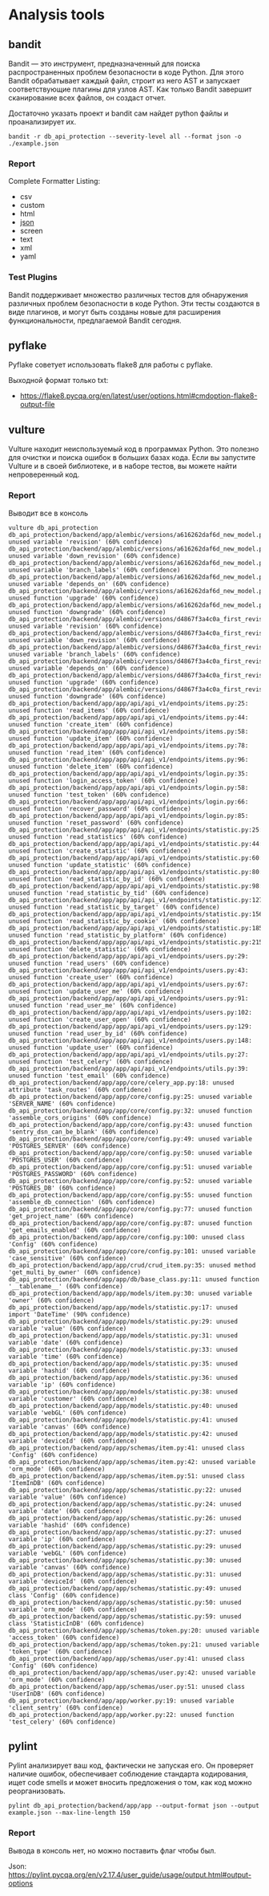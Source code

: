 # Analysis tools

## bandit
Bandit — это инструмент, предназначенный для поиска распространенных проблем безопасности в коде Python. Для этого Bandit обрабатывает каждый файл, строит из него AST и запускает соответствующие плагины для узлов AST. Как только Bandit завершит сканирование всех файлов, он создаст отчет.

Достаточно указать проект и bandit сам найдет python файлы и проанализирует их.

```shell
bandit -r db_api_protection --severity-level all --format json -o ./example.json
```

### Report
Complete Formatter Listing:
- csv 
- custom 
- html 
- [json](https://bandit.readthedocs.io/en/latest/formatters/json.html#module-bandit.formatters.json) 
- screen 
- text 
- xml 
- yaml

### Test Plugins
Bandit поддерживает множество различных тестов для обнаружения различных проблем безопасности в коде Python. Эти тесты создаются в виде плагинов, и могут быть созданы новые для расширения функциональности, предлагаемой Bandit сегодня.

## pyflake
Pyflake советует использовать flake8 для работы с pyflake.

Выходной формат только txt:
- https://flake8.pycqa.org/en/latest/user/options.html#cmdoption-flake8-output-file

## vulture
Vulture находит неиспользуемый код в программах Python. Это полезно для очистки и поиска ошибок в больших базах кода. Если вы запустите Vulture и в своей библиотеке, и в наборе тестов, вы можете найти непроверенный код.

### Report
Выводит все в консоль

```shell
vulture db_api_protection
db_api_protection/backend/app/alembic/versions/a616262daf6d_new_model.py:13: unused variable 'revision' (60% confidence)
db_api_protection/backend/app/alembic/versions/a616262daf6d_new_model.py:14: unused variable 'down_revision' (60% confidence)
db_api_protection/backend/app/alembic/versions/a616262daf6d_new_model.py:15: unused variable 'branch_labels' (60% confidence)
db_api_protection/backend/app/alembic/versions/a616262daf6d_new_model.py:16: unused variable 'depends_on' (60% confidence)
db_api_protection/backend/app/alembic/versions/a616262daf6d_new_model.py:19: unused function 'upgrade' (60% confidence)
db_api_protection/backend/app/alembic/versions/a616262daf6d_new_model.py:53: unused function 'downgrade' (60% confidence)
db_api_protection/backend/app/alembic/versions/d4867f3a4c0a_first_revision.py:13: unused variable 'revision' (60% confidence)
db_api_protection/backend/app/alembic/versions/d4867f3a4c0a_first_revision.py:14: unused variable 'down_revision' (60% confidence)
db_api_protection/backend/app/alembic/versions/d4867f3a4c0a_first_revision.py:15: unused variable 'branch_labels' (60% confidence)
db_api_protection/backend/app/alembic/versions/d4867f3a4c0a_first_revision.py:16: unused variable 'depends_on' (60% confidence)
db_api_protection/backend/app/alembic/versions/d4867f3a4c0a_first_revision.py:19: unused function 'upgrade' (60% confidence)
db_api_protection/backend/app/alembic/versions/d4867f3a4c0a_first_revision.py:49: unused function 'downgrade' (60% confidence)
db_api_protection/backend/app/app/api/api_v1/endpoints/items.py:25: unused function 'read_items' (60% confidence)
db_api_protection/backend/app/app/api/api_v1/endpoints/items.py:44: unused function 'create_item' (60% confidence)
db_api_protection/backend/app/app/api/api_v1/endpoints/items.py:58: unused function 'update_item' (60% confidence)
db_api_protection/backend/app/app/api/api_v1/endpoints/items.py:78: unused function 'read_item' (60% confidence)
db_api_protection/backend/app/app/api/api_v1/endpoints/items.py:96: unused function 'delete_item' (60% confidence)
db_api_protection/backend/app/app/api/api_v1/endpoints/login.py:35: unused function 'login_access_token' (60% confidence)
db_api_protection/backend/app/app/api/api_v1/endpoints/login.py:58: unused function 'test_token' (60% confidence)
db_api_protection/backend/app/app/api/api_v1/endpoints/login.py:66: unused function 'recover_password' (60% confidence)
db_api_protection/backend/app/app/api/api_v1/endpoints/login.py:85: unused function 'reset_password' (60% confidence)
db_api_protection/backend/app/app/api/api_v1/endpoints/statistic.py:25: unused function 'read_statistics' (60% confidence)
db_api_protection/backend/app/app/api/api_v1/endpoints/statistic.py:44: unused function 'create_statistic' (60% confidence)
db_api_protection/backend/app/app/api/api_v1/endpoints/statistic.py:60: unused function 'update_statistic' (60% confidence)
db_api_protection/backend/app/app/api/api_v1/endpoints/statistic.py:80: unused function 'read_statistic_by_id' (60% confidence)
db_api_protection/backend/app/app/api/api_v1/endpoints/statistic.py:98: unused function 'read_statistic_by_tid' (60% confidence)
db_api_protection/backend/app/app/api/api_v1/endpoints/statistic.py:127: unused function 'read_statistic_by_target' (60% confidence)
db_api_protection/backend/app/app/api/api_v1/endpoints/statistic.py:156: unused function 'read_statistic_by_cookie' (60% confidence)
db_api_protection/backend/app/app/api/api_v1/endpoints/statistic.py:185: unused function 'read_statistic_by_platform' (60% confidence)
db_api_protection/backend/app/app/api/api_v1/endpoints/statistic.py:215: unused function 'delete_statistic' (60% confidence)
db_api_protection/backend/app/app/api/api_v1/endpoints/users.py:29: unused function 'read_users' (60% confidence)
db_api_protection/backend/app/app/api/api_v1/endpoints/users.py:43: unused function 'create_user' (60% confidence)
db_api_protection/backend/app/app/api/api_v1/endpoints/users.py:67: unused function 'update_user_me' (60% confidence)
db_api_protection/backend/app/app/api/api_v1/endpoints/users.py:91: unused function 'read_user_me' (60% confidence)
db_api_protection/backend/app/app/api/api_v1/endpoints/users.py:102: unused function 'create_user_open' (60% confidence)
db_api_protection/backend/app/app/api/api_v1/endpoints/users.py:129: unused function 'read_user_by_id' (60% confidence)
db_api_protection/backend/app/app/api/api_v1/endpoints/users.py:148: unused function 'update_user' (60% confidence)
db_api_protection/backend/app/app/api/api_v1/endpoints/utils.py:27: unused function 'test_celery' (60% confidence)
db_api_protection/backend/app/app/api/api_v1/endpoints/utils.py:39: unused function 'test_email' (60% confidence)
db_api_protection/backend/app/app/core/celery_app.py:18: unused attribute 'task_routes' (60% confidence)
db_api_protection/backend/app/app/core/config.py:25: unused variable 'SERVER_NAME' (60% confidence)
db_api_protection/backend/app/app/core/config.py:32: unused function 'assemble_cors_origins' (60% confidence)
db_api_protection/backend/app/app/core/config.py:43: unused function 'sentry_dsn_can_be_blank' (60% confidence)
db_api_protection/backend/app/app/core/config.py:49: unused variable 'POSTGRES_SERVER' (60% confidence)
db_api_protection/backend/app/app/core/config.py:50: unused variable 'POSTGRES_USER' (60% confidence)
db_api_protection/backend/app/app/core/config.py:51: unused variable 'POSTGRES_PASSWORD' (60% confidence)
db_api_protection/backend/app/app/core/config.py:52: unused variable 'POSTGRES_DB' (60% confidence)
db_api_protection/backend/app/app/core/config.py:55: unused function 'assemble_db_connection' (60% confidence)
db_api_protection/backend/app/app/core/config.py:77: unused function 'get_project_name' (60% confidence)
db_api_protection/backend/app/app/core/config.py:87: unused function 'get_emails_enabled' (60% confidence)
db_api_protection/backend/app/app/core/config.py:100: unused class 'Config' (60% confidence)
db_api_protection/backend/app/app/core/config.py:101: unused variable 'case_sensitive' (60% confidence)
db_api_protection/backend/app/app/crud/crud_item.py:35: unused method 'get_multi_by_owner' (60% confidence)
db_api_protection/backend/app/app/db/base_class.py:11: unused function '__tablename__' (60% confidence)
db_api_protection/backend/app/app/models/item.py:30: unused variable 'owner' (60% confidence)
db_api_protection/backend/app/app/models/statistic.py:17: unused import 'DateTime' (90% confidence)
db_api_protection/backend/app/app/models/statistic.py:29: unused variable 'value' (60% confidence)
db_api_protection/backend/app/app/models/statistic.py:31: unused variable 'date' (60% confidence)
db_api_protection/backend/app/app/models/statistic.py:33: unused variable 'time' (60% confidence)
db_api_protection/backend/app/app/models/statistic.py:35: unused variable 'hashid' (60% confidence)
db_api_protection/backend/app/app/models/statistic.py:36: unused variable 'ip' (60% confidence)
db_api_protection/backend/app/app/models/statistic.py:38: unused variable 'customer' (60% confidence)
db_api_protection/backend/app/app/models/statistic.py:40: unused variable 'webGL' (60% confidence)
db_api_protection/backend/app/app/models/statistic.py:41: unused variable 'canvas' (60% confidence)
db_api_protection/backend/app/app/models/statistic.py:42: unused variable 'deviceId' (60% confidence)
db_api_protection/backend/app/app/schemas/item.py:41: unused class 'Config' (60% confidence)
db_api_protection/backend/app/app/schemas/item.py:42: unused variable 'orm_mode' (60% confidence)
db_api_protection/backend/app/app/schemas/item.py:51: unused class 'ItemInDB' (60% confidence)
db_api_protection/backend/app/app/schemas/statistic.py:22: unused variable 'value' (60% confidence)
db_api_protection/backend/app/app/schemas/statistic.py:24: unused variable 'date' (60% confidence)
db_api_protection/backend/app/app/schemas/statistic.py:26: unused variable 'hashid' (60% confidence)
db_api_protection/backend/app/app/schemas/statistic.py:27: unused variable 'ip' (60% confidence)
db_api_protection/backend/app/app/schemas/statistic.py:29: unused variable 'webGL' (60% confidence)
db_api_protection/backend/app/app/schemas/statistic.py:30: unused variable 'canvas' (60% confidence)
db_api_protection/backend/app/app/schemas/statistic.py:31: unused variable 'deviceId' (60% confidence)
db_api_protection/backend/app/app/schemas/statistic.py:49: unused class 'Config' (60% confidence)
db_api_protection/backend/app/app/schemas/statistic.py:50: unused variable 'orm_mode' (60% confidence)
db_api_protection/backend/app/app/schemas/statistic.py:59: unused class 'StatisticInDB' (60% confidence)
db_api_protection/backend/app/app/schemas/token.py:20: unused variable 'access_token' (60% confidence)
db_api_protection/backend/app/app/schemas/token.py:21: unused variable 'token_type' (60% confidence)
db_api_protection/backend/app/app/schemas/user.py:41: unused class 'Config' (60% confidence)
db_api_protection/backend/app/app/schemas/user.py:42: unused variable 'orm_mode' (60% confidence)
db_api_protection/backend/app/app/schemas/user.py:51: unused class 'UserInDB' (60% confidence)
db_api_protection/backend/app/app/worker.py:19: unused variable 'client_sentry' (60% confidence)
db_api_protection/backend/app/app/worker.py:22: unused function 'test_celery' (60% confidence)
```

## pylint
Pylint анализирует ваш код, фактически не запуская его. Он проверяет наличие ошибок, обеспечивает соблюдение стандарта кодирования, ищет code smells и может вносить предложения о том, как код можно реорганизовать.

```shell
pylint db_api_protection/backend/app/app --output-format json --output example.json --max-line-length 150
```

### Report
Вывода в консоль нет, но можно поставить флаг чтобы был.

Json: https://pylint.pycqa.org/en/v2.17.4/user_guide/usage/output.html#output-options



 

